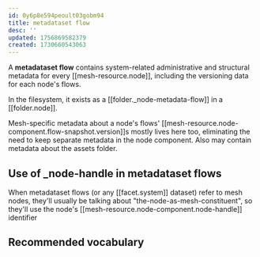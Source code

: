 ```yaml
---
id: 0y6p8e594peoult03gobm94
title: metadataset flow
desc: ''
updated: 1756869582379
created: 1730660543063
---
```


A **metadataset flow** contains system-related administrative and structural metadata for every [[mesh-resource.node]], including the versioning data for each node's flows.

In the filesystem, it exists as a [[folder._node-metadata-flow]] in a [[folder.node]].

Mesh-specific metadata about a node's flows' [[mesh-resource.node-component.flow-snapshot.version]]s mostly lives here too, eliminating the need to keep separate metadata in the node component. Also may contain metadata about the assets folder.

## Use of _node-handle in metadataset flows

When metadataset flows (or any [[facet.system]] dataset) refer to mesh nodes, they'll usually be talking about "the-node-as-mesh-constituent", so they'll use the node's [[mesh-resource.node-component.node-handle]] identifier

## Recommended vocabulary
